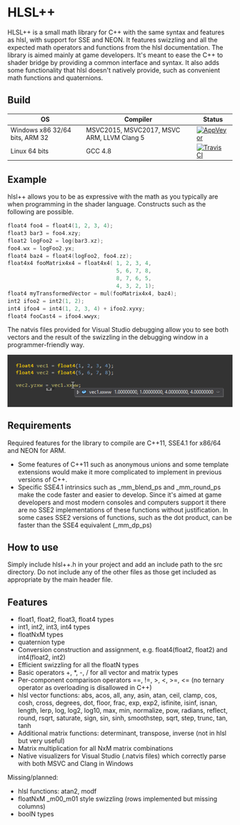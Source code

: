 
# HLSL++

HLSL++ is a small math library for C++ with the same syntax and features as hlsl, with support for SSE and NEON. It features swizzling and all the expected math operators and functions from the hlsl documentation. The library is aimed mainly at game developers. It's meant to ease the C++ to shader bridge by providing a common interface and syntax. It also adds some functionality that hlsl doesn't natively provide, such as convenient math functions and quaternions.

## Build

| OS | Compiler | Status |
| -- | ------ | ------ |
| Windows x86 32/64 bits, ARM 32 | MSVC2015, MSVC2017, MSVC ARM, LLVM Clang 5  | [![AppVeyor](https://ci.appveyor.com/api/projects/status/18dgjfa958f4xqkm/branch/master?svg=true)](https://ci.appveyor.com/project/redorav/hlslpp)
| Linux 64 bits | GCC 4.8 | [![Travis CI](https://travis-ci.org/redorav/hlslpp.svg?branch=master)](https://travis-ci.org/redorav/hlslpp)

## Example

hlsl++ allows you to be as expressive with the math as you typically are when programming in the shader language. Constructs such as the following are possible.

```cpp
float4 foo4 = float4(1, 2, 3, 4);
float3 bar3 = foo4.xzy;
float2 logFoo2 = log(bar3.xz);
foo4.wx = logFoo2.yx;
float4 baz4 = float4(logFoo2, foo4.zz);
float4x4 fooMatrix4x4 = float4x4( 1, 2, 3, 4,
                                  5, 6, 7, 8,
                                  8, 7, 6, 5,
                                  4, 3, 2, 1);
float4 myTransformedVector = mul(fooMatrix4x4, baz4);
int2 ifoo2 = int2(1, 2);
int4 ifoo4 = int4(1, 2, 3, 4) + ifoo2.xyxy;
float4 fooCast4 = ifoo4.wwyx;
```

The natvis files provided for Visual Studio debugging allow you to see both vectors and the result of the swizzling in the debugging window in a programmer-friendly way.

<p align="center">
  <img align="center" src="/github/images/swizzle_natvis_preview.png?raw=true" alt="Swizzle Natvis Preview">
</p>

## Requirements

Required features for the library to compile are C++11, SSE4.1 for x86/64 and NEON for ARM. 

* Some features of C++11 such as anonymous unions and some template extensions would make it more complicated to implement in previous versions of C++.
* Specific SSE4.1 intrinsics such as _mm_blend_ps and _mm_round_ps make the code faster and easier to develop. Since it's aimed at game developers and most modern consoles and computers support it there are no SSE2 implementations of these functions without justification. In some cases SSE2 versions of functions, such as the dot product, can be faster than the SSE4 equivalent (_mm_dp_ps)

## How to use

Simply include hlsl++.h in your project and add an include path to the src directory. Do not include any of the other files as those get included as appropriate by the main header file. 

## Features

* float1, float2, float3, float4 types
* int1, int2, int3, int4 types
* floatNxM types
* quaternion type
* Conversion construction and assignment, e.g. float4(float2, float2) and int4(float2, int2)
* Efficient swizzling for all the floatN types
* Basic operators +, *, -, / for all vector and matrix types
* Per-component comparison operators ==, !=, >, <, >=, <= (no ternary operator as overloading is disallowed in C++)
* hlsl vector functions: abs, acos, all, any, asin, atan, ceil, clamp, cos, cosh, cross, degrees, dot, floor, frac, exp, exp2, isfinite, isinf, isnan, length, lerp, log, log2, log10, max, min, normalize, pow, radians, reflect, round, rsqrt, saturate, sign, sin, sinh, smoothstep, sqrt, step, trunc, tan, tanh
* Additional matrix functions: determinant, transpose, inverse (not in hlsl but very useful)
* Matrix multiplication for all NxM matrix combinations
* Native visualizers for Visual Studio (.natvis files) which correctly parse with both MSVC and Clang in Windows

Missing/planned:

* hlsl functions: atan2, modf
* floatNxM _m00_m01 style swizzling (rows implemented but missing columns)
* boolN types
